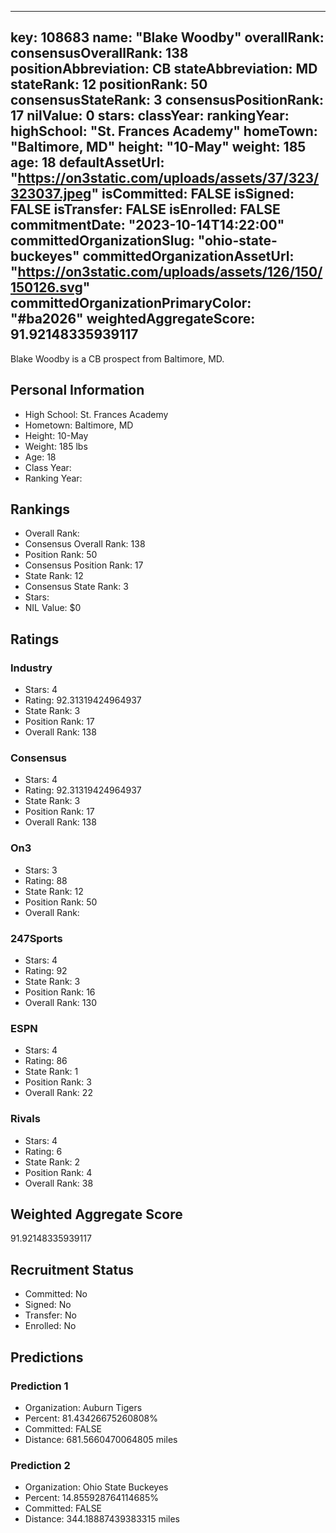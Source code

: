 ---
  key: 108683
  name: "Blake Woodby"
  overallRank: 
  consensusOverallRank: 138
  positionAbbreviation: CB
  stateAbbreviation: MD
  stateRank: 12
  positionRank: 50
  consensusStateRank: 3
  consensusPositionRank: 17
  nilValue: 0
  stars: 
  classYear: 
  rankingYear: 
  highSchool: "St. Frances Academy"
  homeTown: "Baltimore, MD"
  height: "10-May"
  weight: 185
  age: 18
  defaultAssetUrl: "https://on3static.com/uploads/assets/37/323/323037.jpeg"
  isCommitted: FALSE
  isSigned: FALSE
  isTransfer: FALSE
  isEnrolled: FALSE
  commitmentDate: "2023-10-14T14:22:00"
  committedOrganizationSlug: "ohio-state-buckeyes"
  committedOrganizationAssetUrl: "https://on3static.com/uploads/assets/126/150/150126.svg"
  committedOrganizationPrimaryColor: "#ba2026"
  weightedAggregateScore: 91.92148335939117
  ---
  
  Blake Woodby is a CB prospect from Baltimore, MD.
  
  ## Personal Information
  - High School: St. Frances Academy
  - Hometown: Baltimore, MD
  - Height: 10-May
  - Weight: 185 lbs
  - Age: 18
  - Class Year: 
  - Ranking Year: 
  
  ## Rankings
  - Overall Rank: 
  - Consensus Overall Rank: 138
  - Position Rank: 50
  - Consensus Position Rank: 17
  - State Rank: 12
  - Consensus State Rank: 3
  - Stars: 
  - NIL Value: $0
  
  ## Ratings
  
  ### Industry
  - Stars: 4
  - Rating: 92.31319424964937
  - State Rank: 3
  - Position Rank: 17
  - Overall Rank: 138
  
  ### Consensus
  - Stars: 4
  - Rating: 92.31319424964937
  - State Rank: 3
  - Position Rank: 17
  - Overall Rank: 138
  
  ### On3
  - Stars: 3
  - Rating: 88
  - State Rank: 12
  - Position Rank: 50
  - Overall Rank: 
  
  ### 247Sports
  - Stars: 4
  - Rating: 92
  - State Rank: 3
  - Position Rank: 16
  - Overall Rank: 130
  
  ### ESPN
  - Stars: 4
  - Rating: 86
  - State Rank: 1
  - Position Rank: 3
  - Overall Rank: 22
  
  ### Rivals
  - Stars: 4
  - Rating: 6
  - State Rank: 2
  - Position Rank: 4
  - Overall Rank: 38
  
  ## Weighted Aggregate Score
  91.92148335939117
  
  ## Recruitment Status
  - Committed: No
  - Signed: No
  - Transfer: No
  - Enrolled: No
  
  
  
  ## Predictions
  
  ### Prediction 1
  - Organization: Auburn Tigers
  - Percent: 81.43426675260808%
  - Committed: FALSE
  - Distance: 681.5660470064805 miles
  
  ### Prediction 2
  - Organization: Ohio State Buckeyes
  - Percent: 14.855928764114685%
  - Committed: FALSE
  - Distance: 344.18887439383315 miles
  
